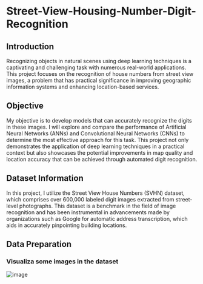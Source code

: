 # Street-View-Housing-Number-Digit-Recognition

## Introduction
Recognizing objects in natural scenes using deep learning techniques is a captivating and challenging task with numerous real-world applications. This project focuses on the recognition of house numbers from street view images, a problem that has practical significance in improving geographic information systems and enhancing location-based services.

## Objective
My objective is to develop models that can accurately recognize the digits in these images. I will explore and compare the performance of Artificial Neural Networks (ANNs) and Convolutional Neural Networks (CNNs) to determine the most effective approach for this task. This project not only demonstrates the application of deep learning techniques in a practical context but also showcases the potential improvements in map quality and location accuracy that can be achieved through automated digit recognition.

## Dataset Information
In this project, I utilize the Street View House Numbers (SVHN) dataset, which comprises over 600,000 labeled digit images extracted from street-level photographs. This dataset is a benchmark in the field of image recognition and has been instrumental in advancements made by organizations such as Google for automatic address transcription, which aids in accurately pinpointing building locations.

## Data Preparation
### Visualiza some images in the dataset
![image](https://github.com/leonlin97/Street-View-Housing-Number-Digit-Recognition/assets/142073522/130988b0-7d64-4195-ac19-543965b28b9e)




